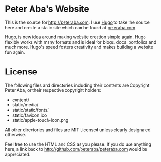 # Peter Aba's Website

This is the source for http://peteraba.com. I use [Hugo](http://hugo.spf13.com) to
take the source here and create a static site which can be found at [peteraba.com](http://peteraba.com)

Hugo, is new idea around making website creation simple again. Hugo
flexibly works with many formats and is ideal for blogs, docs,
portfolios and much more. Hugo's speed fosters creativity and makes
building a website fun again.

# License

The following files and directories including their contents are Copyright Peter Aba, or their respective copyright holders:

* content/
* static/media/
* static/static/fonts/
* static/favicon.ico
* static/apple-touch-icon.png

All other directories and files are MIT Licensed unless clearly
designated otherwise.

Feel free to use the HTML and CSS as you please.
If you do use anything here, a link back to http://github.com/peteraba/peteraba.com would be appreciated.
